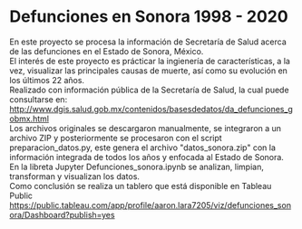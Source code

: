 # Defunciones en Sonora 1998 - 2020
En este proyecto se procesa la información de Secretaría de Salud acerca de las defunciones en el Estado de Sonora, México.\
El interés de este proyecto es prácticar la ingienería de características, a la vez, visualizar las principales causas de muerte, así como su evolución en los últimos 22 años.\
Realizado con información pública de la Secretaría de Salud, la cual puede consultarse en: http://www.dgis.salud.gob.mx/contenidos/basesdedatos/da_defunciones_gobmx.html \
Los archivos originales se descargaron manualmente, se integraron a un archivo ZIP y posteriormente se procesaron con el script preparacion_datos.py, este genera el archivo "datos_sonora.zip" con la información integrada de todos los años y enfocada al Estado de Sonora. En la libreta Jupyter Defunciones_sonora.ipynb se analizan, limpian, transforman y visualizan los datos.\
Como conclusión se realiza un tablero que está disponible en Tableau Public https://public.tableau.com/app/profile/aaron.lara7205/viz/defunciones_sonora/Dashboard?publish=yes
